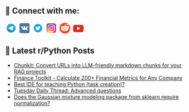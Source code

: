 ## 🔎 Connect with me:
[<img src="https://github.com/bullbesh/bullbesh/blob/main/images/Telegram.png" width="32" height="32" />](https://t.me/bullbesh)
[<img src="https://github.com/bullbesh/bullbesh/blob/main/images/VK.png" width="32" height="32" />](https://vk.com/bullbesh)
[<img src="https://github.com/bullbesh/bullbesh/blob/main/images/Twitter.png" width="32" height="32" />](https://twitter.com/bullbesh1)
[<img src="https://github.com/bullbesh/bullbesh/blob/main/images/Instagram.png" width="32" height="32" />](https://www.instagram.com/bullbesh)
[<img src="https://github.com/bullbesh/bullbesh/blob/main/images/Reddit.png" width="32" height="32" />](https://www.reddit.com/user/bullbesh)
[<img src="https://github.com/bullbesh/bullbesh/blob/main/images/YouTube.png" width="32" height="32" />](https://www.youtube.com/channel/UCtfjRs6uzgq5mfm8S06WTcg)

## 📕 Latest r/Python Posts
<!-- BLOG-POST-LIST:START -->
- [Chunkit: Convert URLs into LLM-friendly markdown chunks for your RAG projects](https://www.reddit.com/r/Python/comments/1e4v0sw/chunkit_convert_urls_into_llmfriendly_markdown/)
- [Finance Toolkit - Calculate 200+ Financial Metrics for Any Company](https://www.reddit.com/r/Python/comments/1e4ntif/finance_toolkit_calculate_200_financial_metrics/)
- [Best IDE for teaching Python &lpar;task creation&rpar;?](https://www.reddit.com/r/Python/comments/1e4bc2g/best_ide_for_teaching_python_task_creation/)
- [Tuesday Daily Thread: Advanced questions](https://www.reddit.com/r/Python/comments/1e4abe5/tuesday_daily_thread_advanced_questions/)
- [Does the Gaussian mixture modeling package from sklearn require normalization?](https://www.reddit.com/r/Python/comments/1e4a2e0/does_the_gaussian_mixture_modeling_package_from/)
<!-- BLOG-POST-LIST:END -->
